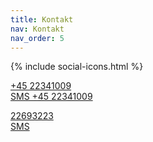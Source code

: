 ```yaml
---
title: Kontakt
nav: Kontakt
nav_order: 5
---
```



{% include social-icons.html %}


<a href="tel:+4522341009">+45 22341009</a><br/>
<a href="sms:+4522341009&body=test">SMS +45 22341009</a>

<a href="tel:+4522693223">22693223</a><br/>
<a href="sms:+4522699323&body=test">SMS</a>

<!-- ### include icon.html using bootstrap-icons.svg
{% include icon.html icon="youtube" label="You Tube" %}
{% include icon.html icon="facebook" label="Facebook" %} -->